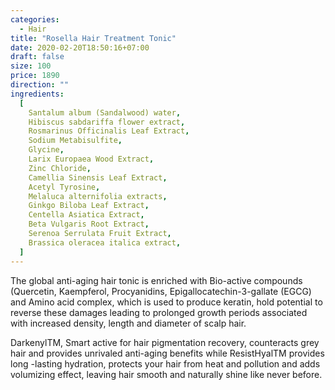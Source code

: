 ```yaml
---
categories:
  - Hair
title: "Rosella Hair Treatment Tonic"
date: 2020-02-20T18:50:16+07:00
draft: false
size: 100
price: 1890
direction: ""
ingredients:
  [
    Santalum album (Sandalwood) water,
    Hibiscus sabdariffa flower extract,
    Rosmarinus Officinalis Leaf Extract,
    Sodium Metabisulfite,
    Glycine,
    Larix Europaea Wood Extract,
    Zinc Chloride,
    Camellia Sinensis Leaf Extract,
    Acetyl Tyrosine,
    Melaluca alternifolia extracts,
    Ginkgo Biloba Leaf Extract,
    Centella Asiatica Extract,
    Beta Vulgaris Root Extract,
    Serenoa Serrulata Fruit Extract,
    Brassica oleracea italica extract,
  ]
---
```


The global anti-aging hair tonic is enriched with Bio-active compounds (Quercetin, Kaempferol, Procyanidins, Epigallocatechin-3-gallate (EGCG) and Amino acid complex, which is used to produce keratin, hold potential to reverse these
damages leading to prolonged growth periods associated with increased density, length and diameter of scalp hair.

DarkenylTM, Smart active for hair pigmentation recovery, counteracts grey hair and provides unrivaled anti-aging benefits while ResistHyalTM provides long -lasting hydration, protects your hair from heat and pollution and adds volumizing effect, leaving hair smooth and naturally shine like never before.
